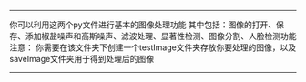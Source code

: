 --------------------------------
你可以利用这两个py文件进行基本的图像处理功能
其中包括：图像的打开、保存、添加椒盐噪声和高斯噪声、滤波处理、显著性检测、图像分割、人脸检测功能
注意：
你需要在该文件夹下创建一个testImage文件夹存放你要处理的图像，以及saveImage文件夹用于得到处理后的图像

--------------------------------
